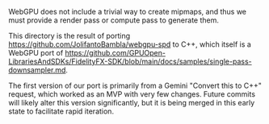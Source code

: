 WebGPU does not include a trivial way to create mipmaps, and thus we must provide a render pass or compute pass to generate them.

This directory is the result of porting https://github.com/JolifantoBambla/webgpu-spd to C++, which itself is a WebGPU port of https://github.com/GPUOpen-LibrariesAndSDKs/FidelityFX-SDK/blob/main/docs/samples/single-pass-downsampler.md. 

The first version of our port is primarily from a Gemini "Convert this to C++" request, which worked as an MVP with very few changes. Future commits will likely alter this version significantly, but it is being merged in this early state to facilitate rapid iteration. 